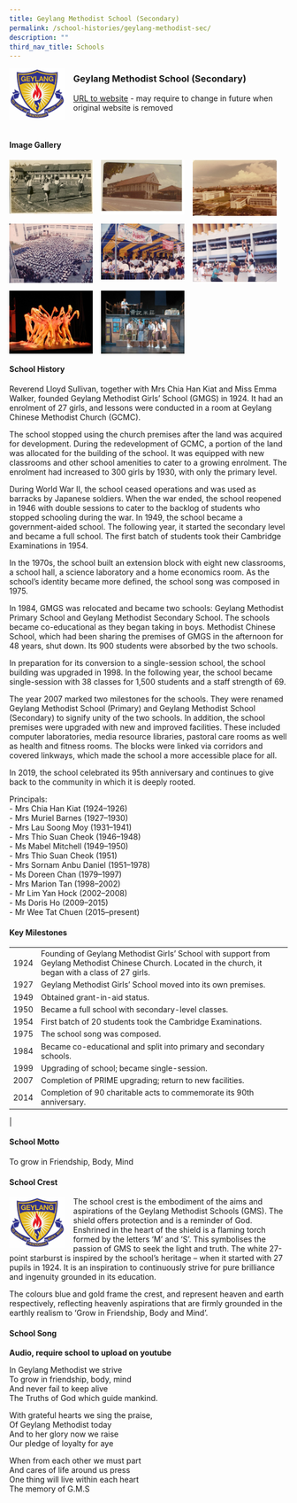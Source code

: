 ```yaml
---
title: Geylang Methodist School (Secondary)
permalink: /school-histories/geylang-methodist-sec/
description: ""
third_nav_title: Schools
---
```

<img src="/images/geylangmethodistsec1.jpg" style="width:20%;margin-right:15px;" align = "left">

### **Geylang Methodist School (Secondary)**
[URL to website](https://geylangmethodistsec.moe.edu.sg/) - may require to change in future when original website is removed

<br clear="left">

#### **Image Gallery**

<p><a href="/images/geylangmethodistsec2.jpg">  
<img src="/images/geylangmethodistsec2.jpg" style="width:30%;margin-right:15px;" align = "left">
</a></p>

<p><a href="/images/geylangmethodistsec3.jpg">  
<img src="/images/geylangmethodistsec3.jpg" style="width:30%;margin-right:15px;" align = "left">
</a></p>

<p><a href="/images/geylangmethodistsec4.jpg">  
<img src="/images/geylangmethodistsec4.jpg" style="width:30%;margin-right:15px;" align = "left">
</a></p>

<br clear="left">

<p><a href="/images/geylangmethodistsec5.jpg">  
<img src="/images/geylangmethodistsec5.jpg" style="width:30%;margin-right:15px;" align = "left">
</a></p>

<p><a href="/images/geylangmethodistsec6.jpg">  
<img src="/images/geylangmethodistsec6.jpg" style="width:30%;margin-right:15px;" align = "left">
</a></p>

<p><a href="/images/geylangmethodistsec7.jpg">  
<img src="/images/geylangmethodistsec7.jpg" style="width:30%;margin-right:15px;" align = "left">
</a></p>

<br clear="left">

<p><a href="/images/geylangmethodistsec8.jpg">  
<img src="/images/geylangmethodistsec8.jpg" style="width:30%;margin-right:15px;" align = "left">
</a></p>

<p><a href="/images/geylangmethodistsec9.jpg">  
<img src="/images/geylangmethodistsec9.jpg" style="width:30%;margin-right:15px;" align = "left">
</a></p>

<br clear="left">

#### **School History**
Reverend Lloyd Sullivan, together with Mrs Chia Han Kiat and Miss Emma Walker, founded Geylang Methodist Girls’ School (GMGS) in 1924. It had an enrolment of 27 girls, and lessons were conducted in a room at Geylang Chinese Methodist Church (GCMC).

The school stopped using the church premises after the land was acquired for development. During the redevelopment of GCMC, a portion of the land was allocated for the building of the school. It was equipped with new classrooms and other school amenities to cater to a growing enrolment. The enrolment had increased to 300 girls by 1930, with only the primary level.

During World War II, the school ceased operations and was used as barracks by Japanese soldiers. When the war ended, the school reopened in 1946 with double sessions to cater to the backlog of students who stopped schooling during the war. In 1949, the school became a government-aided school. The following year, it started the secondary level and became a full school. The first batch of students took their Cambridge Examinations in 1954.

In the 1970s, the school built an extension block with eight new classrooms, a school hall, a science laboratory and a home economics room. As the school’s identity became more defined, the school song was composed in 1975.

In 1984, GMGS was relocated and became two schools: Geylang Methodist Primary School and Geylang Methodist Secondary School. The schools became co-educational as they began taking in boys. Methodist Chinese School, which had been sharing the premises of GMGS in the afternoon for 48 years, shut down. Its 900 students were absorbed by the two schools.

In preparation for its conversion to a single-session school, the school building was upgraded in 1998. In the following year, the school became single-session with 38 classes for 1,500 students and a staff strength of 69.

The year 2007 marked two milestones for the schools. They were renamed Geylang Methodist School (Primary) and Geylang Methodist School (Secondary) to signify unity of the two schools. In addition, the school premises were upgraded with new and improved facilities. These included computer laboratories, media resource libraries, pastoral care rooms as well as health and fitness rooms. The blocks were linked via corridors and covered linkways, which made the school a more accessible place for all.

In 2019, the school celebrated its 95th anniversary and continues to give back to the community in which it is deeply rooted.

Principals:<br>
\- Mrs Chia Han Kiat (1924–1926)<br>
\- Mrs Muriel Barnes (1927–1930)<br>
\- Mrs Lau Soong Moy (1931–1941)<br>
\- Mrs Thio Suan Cheok (1946–1948)<br>
\- Ms Mabel Mitchell (1949–1950)<br>
\- Mrs Thio Suan Cheok (1951)<br>
\- Mrs Sornam Anbu Daniel (1951–1978)<br>
\- Ms Doreen Chan (1979–1997)<br>
\- Mrs Marion Tan (1998–2002)<br>
\- Mr Lim Yan Hock (2002–2008)<br>
\- Ms Doris Ho (2009–2015)<br>
\- Mr Wee Tat Chuen (2015–present)

#### **Key Milestones**

|  |  |
|:---:|---|
| 1924 | Founding of Geylang Methodist Girls’ School with support from Geylang Methodist Chinese Church. Located in the church, it began with a class of 27 girls. |
| 1927 | Geylang Methodist Girls’ School moved into its own premises. |
| 1949 | Obtained grant-in-aid status. |
| 1950 | Became a full school with secondary-level classes. |
| 1954 | First batch of 20 students took the Cambridge Examinations. |
| 1975 | The school song was composed. |
| 1984 | Became co-educational and split into primary and secondary schools. |
| 1999 | Upgrading of school; became single-session. |
| 2007 | Completion of PRIME upgrading; return to new facilities. |
| 2014 | Completion of 90 charitable acts to commemorate its 90th anniversary. |
|

#### **School Motto**
To grow in Friendship, Body, Mind

#### **School Crest**
<img src="/images/geylangmethodistsec1.jpg" style="width:20%;margin-right:15px;" align = "left">

The school crest is the embodiment of the aims and aspirations of the Geylang Methodist Schools (GMS). The shield offers protection and is a reminder of God. Enshrined in the heart of the shield is a flaming torch formed by the letters ‘M’ and ‘S’. This symbolises the passion of GMS to seek the light and truth. The white 27-point starburst is inspired by the school’s heritage – when it started with 27 pupils in 1924. It is an inspiration to continuously strive for pure brilliance and ingenuity grounded in its education.

The colours blue and gold frame the crest, and represent heaven and earth respectively, reflecting heavenly aspirations that are firmly grounded in the earthly realism to ‘Grow in Friendship, Body and Mind’.

#### **School Song**
**Audio, require school to upload on youtube**

In Geylang Methodist we strive<br>
To grow in friendship, body, mind<br>
And never fail to keep alive<br>
The Truths of God which guide mankind.

With grateful hearts we sing the praise,<br>
Of Geylang Methodist today<br>
And to her glory now we raise<br>
Our pledge of loyalty for aye

When from each other we must part<br>
And cares of life around us press<br>
One thing will live within each heart<br>
The memory of G.M.S